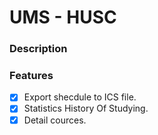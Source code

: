 # UMS - HUSC

### Description

### Features
- [x] Export shecdule to ICS file.
- [x] Statistics History Of Studying.
- [x] Detail cources.
